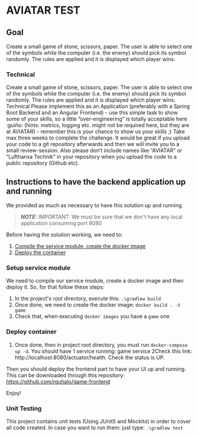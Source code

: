 # AVIATAR TEST

## Goal
Create a small game of stone, scissors, paper. The user is able to select one of the symbols while the computer (i.e. the enemy) should pick its symbol randomly. The rules are applied and it is displayed which player wins.

### Technical
Create a small game of stone, scissors, paper. The user is able to select one of the symbols while the computer (i.e. the enemy) should pick its symbol randomly. The rules are applied and it is displayed which player wins.
Technical
Please implement this as an Application (preferably with a Spring Boot Backend and an Angular Frontend) - use this simple task to show some of your skills, so a little “over-engineering” is totally acceptable here :guiño: (hints: metrics, logging etc. might not be required here, but they are at AVIATAR) - remember this is your chance to show us your skills ;)
Take max three weeks to complete the challenge.
It would be great if you upload your code to a git repository afterwards and then we will invite you to a small review-session. Also please don’t include names like “AVIATAR” or “Lufthansa Technik” in your repository when you upload the code to a public repository (Github etc).

## Instructions to have the backend application up and running
We provided as much as necessary to have this solution up and running.

> **_NOTE:_** IMPORTANT: We must be sure that we don't have any local application consuming port 8080

Before having the solution working, we need to:

1. [Compile the service module, create the docker image](#setup-service-module)
2. [Deploy the container](#deploy-container)

### Setup service module
We need to compile our service module, create a docker image and then deploy it. So, for that follow these steps:
1. In the project's root directory, execute this: ```.\gradlew build```
2. Once done, we need to create the docker image: ```docker build . -t game```
3. Check that, when executing ```docker images``` you have a ```game``` one

### Deploy container

1. Once done, then in project root directory, you must run ```docker-compose up -d```. You should have 1 service running: game service
2Check this link: http://localhost:8080/actuator/health. Check the status is UP.

Then you should deploy the frontend part to have your UI up and running. This can be downloaded through this repository: https://github.com/rgutialo/game-frontend

Enjoy!

### Unit Testing
This project contains unit tests (Using JUnit5 and Mockito) in order to cover all code created. In case you want to run them: just type: ```.\gradlew test```  